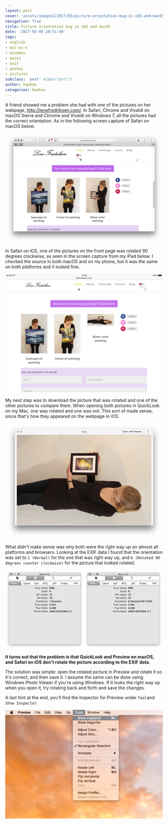 ```yaml
---
layout: post
cover: 'assets/images2/2017/03/picture-orientation-bug-in-iOS-and-macOS.png'
navigation: True
title: Picture orientation bug in iOS and macOS
date: '2017-03-08 20:51:40'
tags:
- english
- mac-os-x
- windows
- macos
- exif
- photos
- pictures
subclass: 'post' #important(!)
author: haakoo
categories: haakoo
---
```


A friend showed me a problem she had with one of the pictures on her webpage, http://lenefredriksen.com/. In Safari, Chrome and Vivaldi on macOS Sierra and Chrome and Vivaldi on Windows 7, all the pictures had the correct orientation. As in the following screen capture of Safari on macOS below.

![Screen capture of lenefredriksen.com in Safari on macOS Sierra](/assets/images2/2017/03/Safari.png)

In Safari on iOS, one of the pictures on the front page was rotated 90 degrees clockwise, as seen in the screen capture from my iPad below. I checked the source in both macOS and on my phone, but it was the same on both platforms and it looked fine. 

![Screen capture of lenefredriksen.com in Safari on iOS](/assets/images2/2017/03/iPad.PNG)

My next step was to download the picture that was rotated and one of the other pictures to compare them. When opening both pictures in QuickLook on my Mac, one was rotated and one was not. This sort of made sense, since that's how they appeared on the webpage in iOS.

![Screen capture of the rotated image in QuickLook on macOS Sierra](/assets/images2/2017/03/MacOS-Sierra-QuickLook.png)

What didn't make sense was why both were the right way up on almost all platforms and browsers. Looking at the EXIF data I found that the orientation was set to `1 (Normal)` for the one that was right way up, and `6 (Rotated 90 degrees counter clockwise)` for the picture that looked rotated.

![Showing the EXIF information for the two images in Previews Inspector](/assets/images2/2017/03/Orientations.png)

**It turns out that the problem is that QuickLook and Preview on macOS, and Safari on iOS don't rotate the picture according to the EXIF data.**

The solution was simple: open the rotated picture in Preview and rotate it so it's correct, and then save it. I assume the same can be done using Windows Photo Viewer if you're using Windows. If it looks the right way up when you open it, try rotating back and forth and save the changes.

A last hint at the end, you'll find the Inspector for Preview under `Tool`and `Show Inspector`.

![Screen capture that show where the Inspector can be found in the Preview menus](/assets/images2/2017/03/Preview-Show-Inspector.png)
